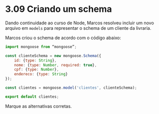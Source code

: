 # 3.09 Criando um schema

Dando continuidade ao curso de Node, Marcos resolveu incluir um novo arquivo em `models` para representar o schema de um cliente da livraria.

Marcos criou o schema de acordo com o código abaixo:

```js
import mongoose from “mongoose”;

const clienteSchema = new mongoose.Schema({
    id: {type: String},
    nome: {type: Number, required: true},
    cpf: {type: Number},
    endereco: {type: String}
});

const clientes = mongoose.model('clientes', clienteSchema);

export default clientes;
```

Marque as alternativas corretas.